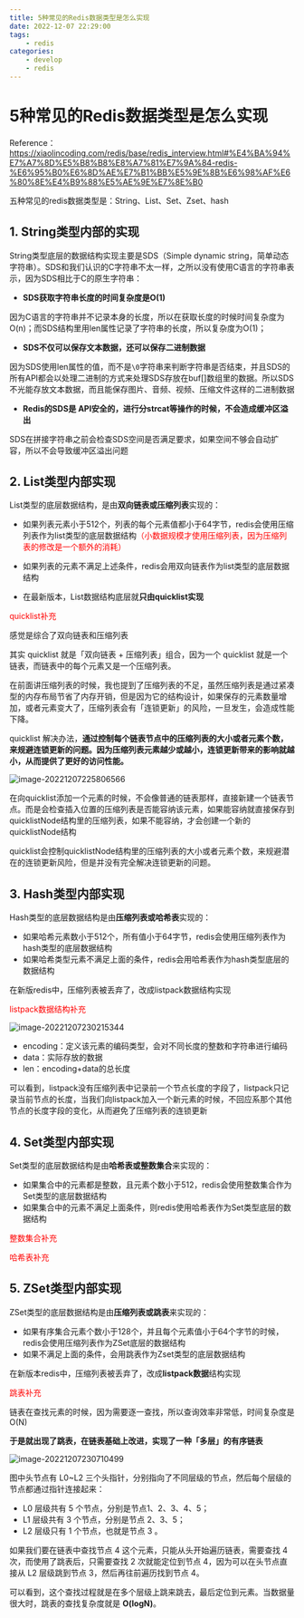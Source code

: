 ```yaml
---
title: 5种常见的Redis数据类型是怎么实现
date: 2022-12-07 22:29:00
tags:
    - redis
categories:
	- develop
	- redis
---
```


# 5种常见的Redis数据类型是怎么实现

Reference：https://xiaolincoding.com/redis/base/redis_interview.html#%E4%BA%94%E7%A7%8D%E5%B8%B8%E8%A7%81%E7%9A%84-redis-%E6%95%B0%E6%8D%AE%E7%B1%BB%E5%9E%8B%E6%98%AF%E6%80%8E%E4%B9%88%E5%AE%9E%E7%8E%B0

五种常见的redis数据类型是：String、List、Set、Zset、hash

## 1. String类型内部的实现

String类型底层的数据结构实现主要是SDS（Simple dynamic string，简单动态字符串）。SDS和我们认识的C字符串不太一样，之所以没有使用C语言的字符串表示，因为SDS相比于C的原生字符串：

- **SDS获取字符串长度的时间复杂度是O(1)**

因为C语言的字符串并不记录本身的长度，所以在获取长度的时候时间复杂度为O(n)；而SDS结构里用len属性记录了字符串的长度，所以复杂度为O(1)；

- **SDS不仅可以保存文本数据，还可以保存二进制数据**

因为SDS使用len属性的值，而不是`\0`字符串来判断字符串是否结束，并且SDS的所有API都会以处理二进制的方式来处理SDS存放在buf[]数组里的数据。所以SDS不光能存放文本数据，而且能保存图片、音频、视频、压缩文件这样的二进制数据

- **Redis的SDS是 API安全的，进行分strcat等操作的时候，不会造成缓冲区溢出**

SDS在拼接字符串之前会检查SDS空间是否满足要求，如果空间不够会自动扩容，所以不会导致缓冲区溢出问题

## 2. List类型内部实现

List类型的底层数据结构，是由**双向链表或压缩列表**实现的：

- 如果列表元素小于512个，列表的每个元素值都小于64字节，redis会使用压缩列表作为list类型的底层数据结构<font color='red'>（小数据规模才使用压缩列表，因为压缩列表的修改是一个额外的消耗）</font> 

- 如果列表的元素不满足上述条件，redis会用双向链表作为list类型的底层数据结构
- 在最新版本，List数据结构底层就**只由quicklist实现**

<font color='red'>quicklist补充</font> 

感觉是综合了双向链表和压缩列表

其实 quicklist 就是「双向链表 + 压缩列表」组合，因为一个 quicklist 就是一个链表，而链表中的每个元素又是一个压缩列表。

在前面讲压缩列表的时候，我也提到了压缩列表的不足，虽然压缩列表是通过紧凑型的内存布局节省了内存开销，但是因为它的结构设计，如果保存的元素数量增加，或者元素变大了，压缩列表会有「连锁更新」的风险，一旦发生，会造成性能下降。

quicklist 解决办法，**通过控制每个链表节点中的压缩列表的大小或者元素个数，来规避连锁更新的问题。因为压缩列表元素越少或越小，连锁更新带来的影响就越小，从而提供了更好的访问性能。**

![image-20221207225806566](http://yixuan004.oss-cn-hangzhou.aliyuncs.com/img/image-20221207225806566.png)

在向quicklist添加一个元素的时候，不会像普通的链表那样，直接新建一个链表节点。而是会检查插入位置的压缩列表是否能容纳该元素，如果能容纳就直接保存到quicklistNode结构里的压缩列表，如果不能容纳，才会创建一个新的quicklistNode结构

quicklist会控制quicklistNode结构里的压缩列表的大小或者元素个数，来规避潜在的连锁更新风险，但是并没有完全解决连锁更新的问题。

## 3. Hash类型内部实现

Hash类型的底层数据结构是由**压缩列表或哈希表**实现的：

- 如果哈希元素数小于512个，所有值小于64字节，redis会使用压缩列表作为hash类型的底层数据结构
- 如果哈希类型元素不满足上面的条件，redis会用哈希表作为hash类型底层的数据结构

在新版redis中，压缩列表被丢弃了，改成listpack数据结构实现

<font color='red'>listpack数据结构补充</font> 

![image-20221207230215344](http://yixuan004.oss-cn-hangzhou.aliyuncs.com/img/image-20221207230215344.png)

- encoding：定义该元素的编码类型，会对不同长度的整数和字符串进行编码
- data：实际存放的数据
- len：encoding+data的总长度

可以看到，listpack没有压缩列表中记录前一个节点长度的字段了，listpack只记录当前节点的长度，当我们向listpack加入一个新元素的时候，不回应系那个其他节点的长度字段的变化，从而避免了压缩列表的连锁更新

## 4. Set类型内部实现

Set类型的底层数据结构是由**哈希表或整数集合**来实现的：

- 如果集合中的元素都是整数，且元素个数小于512，redis会使用整数集合作为Set类型的底层数据结构
- 如果集合中的元素不满足上面条件，则redis使用哈希表作为Set类型底层的数据结构

<font color='red'>整数集合补充</font> 

<font color='red'>哈希表补充</font> 

## 5. ZSet类型内部实现

ZSet类型的底层数据结构是由**压缩列表或跳表**来实现的：

- 如果有序集合元素个数小于128个，并且每个元素值小于64个字节的时候，redis会使用压缩列表作为ZSet底层的数据结构
- 如果不满足上面的条件，会用跳表作为Zset类型的底层数据结构

在新版本redis中，压缩列表被丢弃了，改成**listpack数据**结构实现

<font color='red'>跳表补充</font> 

链表在查找元素的时候，因为需要逐一查找，所以查询效率非常低，时间复杂度是O(N)

**于是就出现了跳表，在链表基础上改进，实现了一种「多层」的有序链表**

![image-20221207230710499](http://yixuan004.oss-cn-hangzhou.aliyuncs.com/img/image-20221207230710499.png)

图中头节点有 L0~L2 三个头指针，分别指向了不同层级的节点，然后每个层级的节点都通过指针连接起来：

- L0 层级共有 5 个节点，分别是节点1、2、3、4、5；
- L1 层级共有 3 个节点，分别是节点 2、3、5；
- L2 层级只有 1 个节点，也就是节点 3 。

如果我们要在链表中查找节点 4 这个元素，只能从头开始遍历链表，需要查找 4 次，而使用了跳表后，只需要查找 2 次就能定位到节点 4，因为可以在头节点直接从 L2 层级跳到节点 3，然后再往前遍历找到节点 4。

可以看到，这个查找过程就是在多个层级上跳来跳去，最后定位到元素。当数据量很大时，跳表的查找复杂度就是 **O(logN)**。